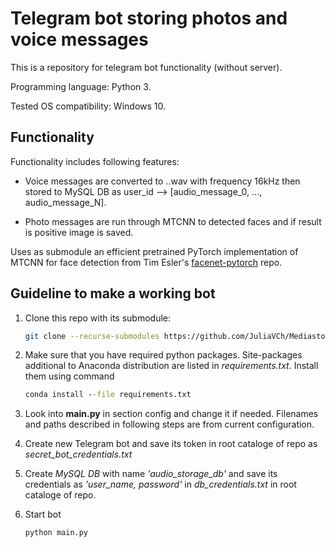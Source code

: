 # Telegram bot storing photos and voice messages 

This is a repository for telegram bot functionality (without server).

Programming language: Python 3.

Tested OS compatibility: Windows 10.

## Functionality

Functionality includes following features:

* Voice messages are converted to ..wav with frequency 16kHz then stored to MySQL DB as user_id —> [audio_message_0, ..., audio_message_N].

* Photo messages are run through MTCNN to detected faces and if result is positive image is saved.

Uses as submodule an efficient pretrained PyTorch implementation of MTCNN for face detection from Tim Esler's [facenet-pytorch](https://github.com/timesler/facenet-pytorch) repo.

## Guideline to make a working bot

1. Clone this repo with its submodule:
    ```bash
    git clone --recurse-submodules https://github.com/JuliaVCh/Mediastore_bot
    ```

2. Make sure that you have required python packages. Site-packages additional to Anaconda distribution are listed in *requirements.txt*. Install them using command
    ```cmd
    conda install --file requirements.txt
    ```

3. Look into **main.py** in section config and change it if needed. Filenames and paths described in following steps are from current configuration.

4. Create new Telegram bot and save its token in root cataloge of repo as *secret_bot_credentials.txt*

5. Create *MySQL DB* with name *'audio_storage_db'* and save its credentials as *'user_name, password'* in *db_credentials.txt* in root cataloge of repo.

5. Start bot
    ```cmd
    python main.py
    ```
